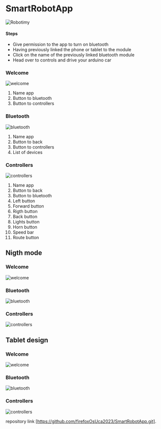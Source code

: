 # SmartRobotApp 

![Robotimy](./images/Robotimy.jpeg)


#### Steps

* Give permission to the app to turn on bluetooth
* Having previously linked the phone or tablet to the module
* Click on the name of the previously linked bluetooth module
* Head over to controls and drive your arduino car

### Welcome 

![welcome](./images/1.png)

1. Name app
2. Button to bluetooth
3. Button to controllers


### Bluetooth

![bluetooth](./images/2.png)

1. Name app
2. Button to back
3. Button to controllers
4. List of devices

### Controllers 

![controllers](./images/3.png)

1. Name app
2. Button to back
3. Button to bluetooth
4. Left button
5. Forward button
6. Rigth button
7. Back button
8. Lights button
9. Horn button
10. Speed bar
11. Route button


## Nigth mode

### Welcome 

![welcome](./images/welcomeNigth.jpg)

### Bluetooth

![bluetooth](./images/bluetoothNigth.jpg)

### Controllers 

![controllers](./images/controllersNigth.jpg)

## Tablet design

### Welcome 

![welcome](./images/welcomeTab.png)

### Bluetooth

![bluetooth](./images/bluetoothTab.png)

### Controllers 

![controllers](./images/controllersTab.png)

repository link [https://github.com/firefoxOsUca2023/SmartRobotApp.git].
